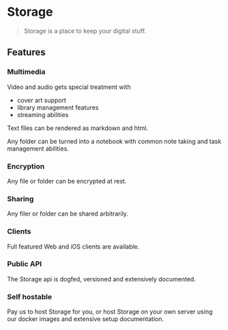 # Storage

> Storage is a place to keep your digital stuff.

## Features

### Multimedia

Video and audio gets special treatment with

- cover art support
- library management features
- streaming abilities

Text files can be rendered as markdown and html.

Any folder can be turned into a notebook with common note taking and task management abilities.

### Encryption

Any file or folder can be encrypted at rest.

### Sharing

Any filer or folder can be shared arbitrarily.

### Clients

Full featured Web and iOS clients are available.

### Public API

The Storage api is dogfed, versioned and extensively documented.

### Self hostable

Pay us to host Storage for you, or host Storage on your own server using our docker images and extensive setup documentation.
